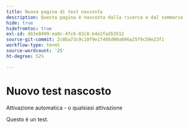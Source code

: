 ```yaml
---
title: Nuova pagina di test nascosta
description: Questa pagina è nascosta dalla ricerca e dal sommario
hide: true
hidefromtoc: true
exl-id: db3e8499-ea0c-4fc6-82c8-b4e2fa2b3512
source-git-commit: 2c0ba73c9c10f9e1f405d90a096a25f9c50e23f1
workflow-type: tm+mt
source-wordcount: '25'
ht-degree: 52%

---
```


# Nuovo test nascosto

Attivazione automatica - o qualsiasi attivazione

Questo è un test.
